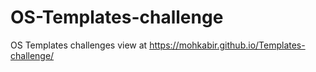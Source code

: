 # OS-Templates-challenge
OS Templates challenges
view at  https://mohkabir.github.io/Templates-challenge/
